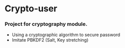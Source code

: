 # Crypto-user

### Project for cryptography module.

- Using a cryptographic algorithm to secure password
- Imitate PBKDF2 (Salt, Key stretching)
